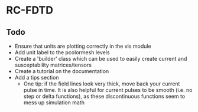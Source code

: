 RC-FDTD
=======

Todo
----
* Ensure that units are plotting correctly in the vis module
* Add unit label to the pcolormesh levels
* Create a 'builder' class which can be used to easily create current and susceptability matrices/tensors
* Create a tutorial on the documentation
* Add a tips section
    * One tip: if the field lines look very thick, move back your current pulse in time. It is also helpful for current pulses to be smooth (i.e. no step or delta functions), as these discontinuous functions seem to mess up simulation math